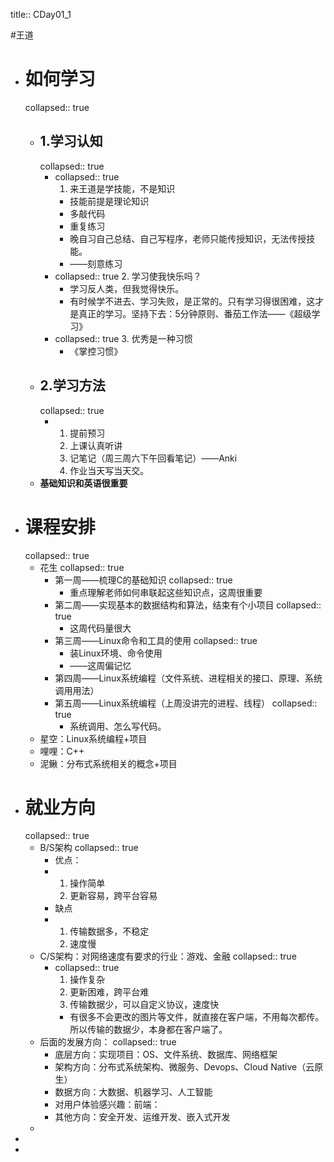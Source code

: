 title:: CDay01_1

#王道

- # 如何学习
  collapsed:: true
	- ## 1.学习认知
	  collapsed:: true
		- collapsed:: true
		  1. 来王道是学技能，不是知识
			- 技能前提是理论知识
			- 多敲代码
			- 重复练习
			- 晚自习自己总结、自己写程序，老师只能传授知识，无法传授技能。
			- ——刻意练习
		- collapsed:: true
		  2. 学习使我快乐吗？
			- 学习反人类，但我觉得快乐。
			- 有时候学不进去、学习失败，是正常的。只有学习得很困难，这才是真正的学习。坚持下去：5分钟原则、番茄工作法——《超级学习》
		- collapsed:: true
		  3. 优秀是一种习惯
			- 《掌控习惯》
	- ## 2.学习方法
	  collapsed:: true
		- 1. 提前预习
		  2. 上课认真听讲
		  3. 记笔记（周三周六下午回看笔记）——Anki
		  4. 作业当天写当天交。
	- **基础知识和英语很重要**
- # 课程安排
  collapsed:: true
	- 花生
	  collapsed:: true
		- 第一周——梳理C的基础知识
		  collapsed:: true
			- 重点理解老师如何串联起这些知识点，这周很重要
		- 第二周——实现基本的数据结构和算法，结束有个小项目
		  collapsed:: true
			- 这周代码量很大
		- 第三周——Linux命令和工具的使用
		  collapsed:: true
			- 装Linux环境、命令使用
			- ——这周偏记忆
		- 第四周——Linux系统编程（文件系统、进程相关的接口、原理、系统调用用法）
		- 第五周——Linux系统编程（上周没讲完的进程、线程）
		  collapsed:: true
			- 系统调用、怎么写代码。
	- 星空：Linux系统编程+项目
	- 哩哩：C++
	- 泥鳅：分布式系统相关的概念+项目
- # 就业方向
  collapsed:: true
	- B/S架构
	  collapsed:: true
		- 优点：
		- 1. 操作简单
		  2. 更新容易，跨平台容易
		- 缺点
		- 1. 传输数据多，不稳定
		  2. 速度慢
	- C/S架构：对网络速度有要求的行业：游戏、金融
	  collapsed:: true
		- collapsed:: true
		  1. 操作复杂
		  2. 更新困难，跨平台难
		  3. 传输数据少，可以自定义协议，速度快
			- 有很多不会更改的图片等文件，就直接在客户端，不用每次都传。所以传输的数据少，本身都在客户端了。
	- 后面的发展方向：
	  collapsed:: true
		- 底层方向：实现项目：OS、文件系统、数据库、网络框架
		- 架构方向：分布式系统架构、微服务、Devops、Cloud Native（云原生）
		- 数据方向：大数据、机器学习、人工智能
		- 对用户体验感兴趣：前端：
		- 其他方向：安全开发、运维开发、嵌入式开发
	-
-
-